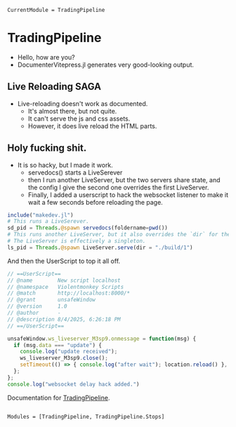 ```@meta
CurrentModule = TradingPipeline
```

# TradingPipeline

- Hello, how are you?
- DocumenterVitepress.jl generates very good-looking output.


## Live Reloading SAGA

- Live-reloading doesn't work as documented.
  + It's almost there, but not quite.
  + It can't serve the js and css assets.
  + However, it does live reload the HTML parts.
  
## Holy fucking shit.

- It is so hacky, but I made it work.
  + servedocs() starts a LiveSerever
  + then I run another LiveServer, but the two servers share state, and the config I give the second one overrides the first LiveServer.
  + Finally, I added a userscript to hack the websocket listener to make it wait a few seconds before reloading the page.
  
```julia
include("makedev.jl")
# This runs a LiveSerever.
sd_pid = Threads.@spawn servedocs(foldername=pwd())
# This runs another LiveServer, but it also overrides the `dir` for the first one.
# The LiveServer is effectively a singleton.
ls_pid = Threads.@spawn LiveServer.serve(dir = "./build/1")
```

And then the UserScript to top it all off.

```javascript
// ==UserScript==
// @name        New script localhost
// @namespace   Violentmonkey Scripts
// @match       http://localhost:8000/*
// @grant       unsafeWindow
// @version     1.0
// @author      -
// @description 8/4/2025, 6:26:18 PM
// ==/UserScript==

unsafeWindow.ws_liveserver_M3sp9.onmessage = function(msg) {
  if (msg.data === "update") {
    console.log("update received");
    ws_liveserver_M3sp9.close();
    setTimeout(() => { console.log("after wait"); location.reload() }, 3000);
  };
};
console.log("websocket delay hack added.")
```


Documentation for [TradingPipeline](https://github.com/g-gundam/TradingPipeline.jl).

```@index
```

```@autodocs
Modules = [TradingPipeline, TradingPipeline.Stops]
```
